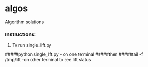 # algos
Algorithm solutions

### Instructions:
1. To run single_lift.py

#####python single_lift.py - on one terminal
#####then
#####tail -f /tmp/lift  -on other terminal to see lift status

